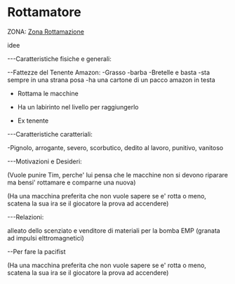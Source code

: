 # Rottamatore



ZONA: [Zona Rottamazione](../Zone/Zona%20Rottamazione.md)



idee 



---Caratteristiche fisiche e generali:

--Fattezze del Tenente Amazon:
-Grasso
-barba
-Bretelle e basta
-sta sempre in una strana posa
-ha una cartone di un pacco amazon in testa

- Rottama le macchine

- Ha un labirinto nel livello per raggiungerlo

- Ex tenente



---Caratteristiche caratteriali:

-Pignolo, arrogante, severo, scorbutico, dedito al lavoro, punitivo, vanitoso



---Motivazioni e Desideri:

(Vuole punire Tim, perche' lui pensa che le macchine non si devono riparare ma bensi' rottamare e comparne una nuova)

(Ha una macchina preferita che non vuole sapere se e' rotta o meno, scatena la sua ira se il giocatore la prova ad accendere)



---Relazioni:

alleato dello scenziato e venditore di materiali per la bomba EMP (granata ad impulsi elttromagnetici)




--Per fare la pacifist

(Ha una macchina preferita che non vuole sapere se e' rotta o meno, scatena la sua ira se il giocatore la prova ad accendere)






